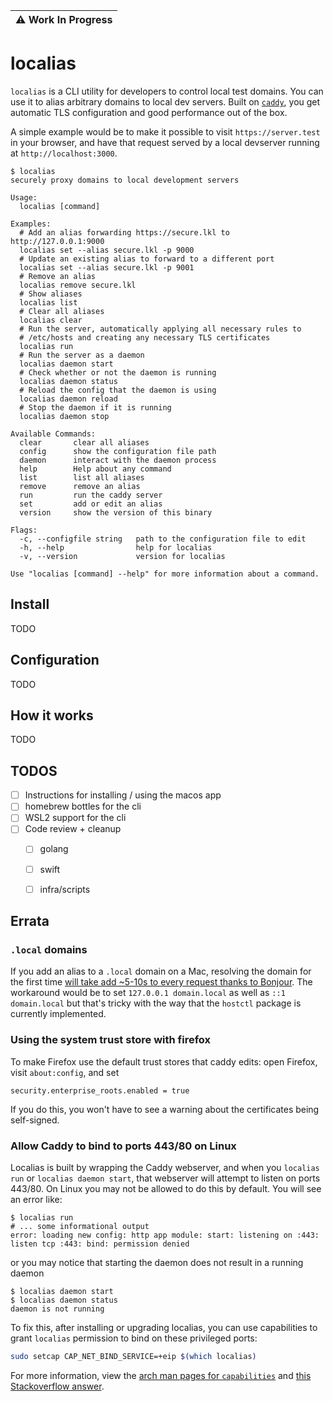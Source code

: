 | :warning: Work In Progress |
|----------------------------|
# localias

`localias` is a CLI utility for developers to control local test domains. You can use it to alias arbitrary domains to local dev servers. Built on [`caddy`](https://caddyserver.com/), you get automatic TLS configuration and good performance out of the box.

A simple example would be to make it possible to visit `https://server.test` in your browser, and have that request served by a local devserver running at `http://localhost:3000`.

```shell
$ localias
securely proxy domains to local development servers

Usage:
  localias [command]

Examples:
  # Add an alias forwarding https://secure.lkl to http://127.0.0.1:9000
  localias set --alias secure.lkl -p 9000
  # Update an existing alias to forward to a different port
  localias set --alias secure.lkl -p 9001
  # Remove an alias
  localias remove secure.lkl
  # Show aliases
  localias list
  # Clear all aliases
  localias clear
  # Run the server, automatically applying all necessary rules to
  # /etc/hosts and creating any necessary TLS certificates
  localias run
  # Run the server as a daemon
  localias daemon start
  # Check whether or not the daemon is running
  localias daemon status
  # Reload the config that the daemon is using
  localias daemon reload
  # Stop the daemon if it is running
  localias daemon stop

Available Commands:
  clear       clear all aliases
  config      show the configuration file path
  daemon      interact with the daemon process
  help        Help about any command
  list        list all aliases
  remove      remove an alias
  run         run the caddy server
  set         add or edit an alias
  version     show the version of this binary

Flags:
  -c, --configfile string   path to the configuration file to edit
  -h, --help                help for localias
  -v, --version             version for localias

Use "localias [command] --help" for more information about a command.
```

## Install

TODO

## Configuration

TODO

## How it works

TODO

## TODOS

- [ ] Instructions for installing / using the macos app
- [ ] homebrew bottles for the cli
- [ ] WSL2 support for the cli
- [ ] Code review + cleanup
  - [ ] golang
  - [ ] swift
  - [ ] infra/scripts


## Errata

### `.local` domains
If you add an alias to a `.local` domain on a Mac, resolving the domain for the first time [will take add ~5-10s to every
request thanks to Bonjour](https://superuser.com/questions/1596225/dns-resolution-delay-for-entries-in-etc-hosts). The workaround would be to set `127.0.0.1 domain.local` as well as `::1 domain.local` but that's tricky with the way that the `hostctl` package is currently implemented. 

### Using the system trust store with firefox
To make Firefox use the default trust stores that caddy edits: open Firefox,
visit `about:config`, and set

```
security.enterprise_roots.enabled = true
```

If you do this, you won't have to see a warning about the certificates being self-signed.


### Allow Caddy to bind to ports 443/80 on Linux
Localias is built by wrapping the Caddy webserver, and when you `localias run` or `localias daemon start`, that webserver will attempt to listen on ports 443/80. On Linux you may not be allowed to do this by default. You will see an error like:

```shell
$ localias run
# ... some informational output
error: loading new config: http app module: start: listening on :443: listen tcp :443: bind: permission denied
```

or you may notice that starting the daemon does not result in a running daemon
```shell
$ localias daemon start
$ localias daemon status
daemon is not running
```

To fix this, after installing or upgrading localias, you can use capabilities to
grant `localias` permission to bind on these privileged ports:

```bash
sudo setcap CAP_NET_BIND_SERVICE=+eip $(which localias)
```

For more information, view the [arch man pages for `capabilities`](https://man.archlinux.org/man/capabilities.7#CAP_NET_BIND_SERVICE) and [this Stackoverflow answer](https://stackoverflow.com/a/414258).


